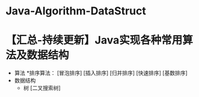 # Java-Algorithm-DataStruct
【汇总-持续更新】Java实现各种常用算法及数据结构
====
* 算法
   *排序算法：
     [冒泡排序]
     [插入排序]
     [归并排序]
     [快速排序]
     [基数排序]
* 数据结构
   * 树
   [二叉搜索树] 
